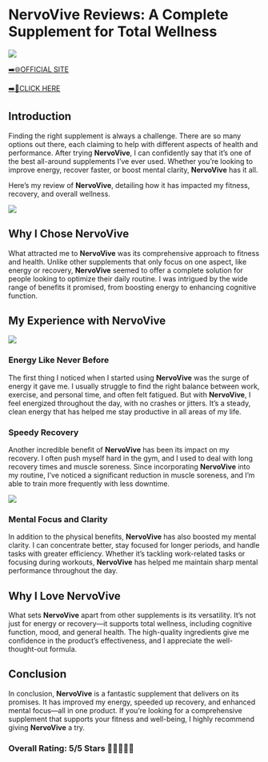 # **NervoVive Reviews**: A Complete Supplement for Total Wellness

[![](https://static.vecteezy.com/system/resources/thumbnails/019/896/014/small/buy-now-gradient-button-with-cart-symbol-buy-now-illustration-png.png)](https://edetoop.top/lander/sugarpreland-1/nervovive.html) 

[➡️🌐OFFICIAL SITE](https://edetoop.top/lander/sugarpreland-1/nervovive.html) 

[➡️🔗CLICK HERE](https://edetoop.top/lander/sugarpreland-1/nervovive.html) 


## Introduction

Finding the right supplement is always a challenge. There are so many options out there, each claiming to help with different aspects of health and performance. After trying **NervoVive**, I can confidently say that it’s one of the best all-around supplements I’ve ever used. Whether you’re looking to improve energy, recover faster, or boost mental clarity, **NervoVive** has it all.

Here’s my review of **NervoVive**, detailing how it has impacted my fitness, recovery, and overall wellness.

[![](https://wallpapers.com/images/hd/red-order-now-button-udg4jcj4arvn8b0n-2.png)](https://edetoop.top/lander/sugarpreland-1/nervovive.html)  

## Why I Chose **NervoVive**

What attracted me to **NervoVive** was its comprehensive approach to fitness and health. Unlike other supplements that only focus on one aspect, like energy or recovery, **NervoVive** seemed to offer a complete solution for people looking to optimize their daily routine. I was intrigued by the wide range of benefits it promised, from boosting energy to enhancing cognitive function.

## My Experience with **NervoVive**

[![](https://static.vecteezy.com/system/resources/thumbnails/019/896/014/small/buy-now-gradient-button-with-cart-symbol-buy-now-illustration-png.png)](https://edetoop.top/lander/sugarpreland-1/nervovive.html)

### Energy Like Never Before

The first thing I noticed when I started using **NervoVive** was the surge of energy it gave me. I usually struggle to find the right balance between work, exercise, and personal time, and often felt fatigued. But with **NervoVive**, I feel energized throughout the day, with no crashes or jitters. It’s a steady, clean energy that has helped me stay productive in all areas of my life.

### Speedy Recovery

Another incredible benefit of **NervoVive** has been its impact on my recovery. I often push myself hard in the gym, and I used to deal with long recovery times and muscle soreness. Since incorporating **NervoVive** into my routine, I’ve noticed a significant reduction in muscle soreness, and I’m able to train more frequently with less downtime.

[![](https://wallpapers.com/images/hd/red-order-now-button-udg4jcj4arvn8b0n-2.png)](https://edetoop.top/lander/sugarpreland-1/nervovive.html)  

### Mental Focus and Clarity

In addition to the physical benefits, **NervoVive** has also boosted my mental clarity. I can concentrate better, stay focused for longer periods, and handle tasks with greater efficiency. Whether it’s tackling work-related tasks or focusing during workouts, **NervoVive** has helped me maintain sharp mental performance throughout the day.

## Why I Love **NervoVive**

What sets **NervoVive** apart from other supplements is its versatility. It’s not just for energy or recovery—it supports total wellness, including cognitive function, mood, and general health. The high-quality ingredients give me confidence in the product’s effectiveness, and I appreciate the well-thought-out formula.

## Conclusion

In conclusion, **NervoVive** is a fantastic supplement that delivers on its promises. It has improved my energy, speeded up recovery, and enhanced mental focus—all in one product. If you’re looking for a comprehensive supplement that supports your fitness and well-being, I highly recommend giving **NervoVive** a try.

### Overall Rating: 5/5 Stars 🌟🌟🌟🌟🌟

